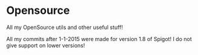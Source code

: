 Opensource
==========

All my OpenSource utils and other useful stuff!

All my commits after 1-1-2015 were made for version 1.8 of Spigot!
I do not give support on lower versions!
